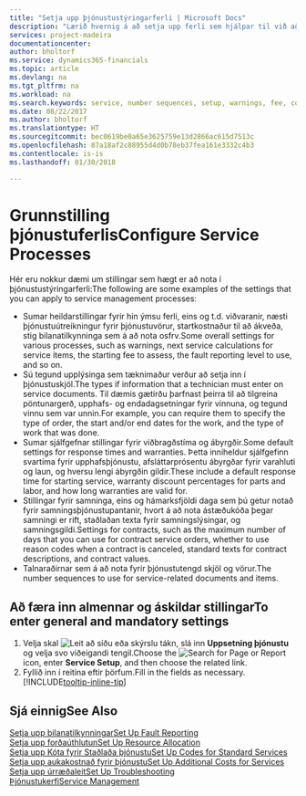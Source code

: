 ```yaml
---
title: "Setja upp þjónustustýringarferli | Microsoft Docs"
description: "Lærið hvernig á að setja upp ferli sem hjálpar til við að skapa ánægju meðal viðskiptamanna með þjónustudeildina."
services: project-madeira
documentationcenter: 
author: bholtorf
ms.service: dynamics365-financials
ms.topic: article
ms.devlang: na
ms.tgt_pltfrm: na
ms.workload: na
ms.search.keywords: service, number sequences, setup, warnings, fee, contracts, warranties
ms.date: 08/22/2017
ms.author: bholtorf
ms.translationtype: HT
ms.sourcegitcommit: bec0619be0a65e3625759e13d2866ac615d7513c
ms.openlocfilehash: 87a18af2c88955d4d0b78eb37fea161e3332c4b3
ms.contentlocale: is-is
ms.lasthandoff: 01/30/2018

---
```

# <a name="configure-service-processes"></a><span data-ttu-id="62dc9-103">Grunnstilling þjónustuferlis</span><span class="sxs-lookup"><span data-stu-id="62dc9-103">Configure Service Processes</span></span>
<span data-ttu-id="62dc9-104">Hér eru nokkur dæmi um stillingar sem hægt er að nota í þjónustustýringarferli:</span><span class="sxs-lookup"><span data-stu-id="62dc9-104">The following are some examples of the settings that you can apply to service management processes:</span></span>  
  
* <span data-ttu-id="62dc9-105">Sumar heildarstillingar fyrir hin ýmsu ferli, eins og t.d. viðvaranir, næsti þjónustuútreikningur fyrir þjónustuvörur, startkostnaður til að ákveða, stig bilanatilkynninga sem á að nota osfrv.</span><span class="sxs-lookup"><span data-stu-id="62dc9-105">Some overall settings for various processes, such as warnings, next service calculations for service items, the starting fee to assess, the fault reporting level to use, and so on.</span></span>  
* <span data-ttu-id="62dc9-106">Sú tegund upplýsinga sem tæknimaður verður að setja inn í þjónustuskjöl.</span><span class="sxs-lookup"><span data-stu-id="62dc9-106">The types if information that a technician must enter on service documents.</span></span> <span data-ttu-id="62dc9-107">Til dæmis gætirðu þarfnast þeirra til að tilgreina pöntunargerð, upphafs- og endadagsetningar fyrir vinnuna, og tegund vinnu sem var unnin.</span><span class="sxs-lookup"><span data-stu-id="62dc9-107">For example, you can require them to specify the type of order, the start and/or end dates for the work, and the type of work that was done.</span></span>  
* <span data-ttu-id="62dc9-108">Sumar sjálfgefnar stillingar fyrir viðbragðstíma og ábyrgðir.</span><span class="sxs-lookup"><span data-stu-id="62dc9-108">Some default settings for response times and warranties.</span></span> <span data-ttu-id="62dc9-109">Þetta inniheldur sjálfgefinn svartíma fyrir upphafsþjónustu, afsláttarprósentu ábyrgðar fyrir varahluti og laun, og hversu lengi ábyrgðin gildir.</span><span class="sxs-lookup"><span data-stu-id="62dc9-109">These include a default response time for starting service, warranty discount percentages for parts and labor, and how long warranties are valid for.</span></span>  
* <span data-ttu-id="62dc9-110">Stillingar fyrir samninga, eins og hámarksfjöldi daga sem þú getur notað fyrir samningsþjónustupantanir, hvort á að nota ástæðukóða þegar samningi er rift, staðlaðan texta fyrir samningslýsingar, og samningsgildi.</span><span class="sxs-lookup"><span data-stu-id="62dc9-110">Settings for contracts, such as the maximum number of days that you can use for contract service orders, whether to use reason codes when a contract is canceled, standard texts for contract descriptions, and contract values.</span></span>  
* <span data-ttu-id="62dc9-111">Talnaraðirnar sem á að nota fyrir þjónustutengd skjöl og vörur.</span><span class="sxs-lookup"><span data-stu-id="62dc9-111">The number sequences to use for service-related documents and items.</span></span>  

## <a name="to-enter-general-and-mandatory-settings"></a><span data-ttu-id="62dc9-112">Að færa inn almennar og áskildar stillingar</span><span class="sxs-lookup"><span data-stu-id="62dc9-112">To enter general and mandatory settings</span></span>
1. <span data-ttu-id="62dc9-113">Velja skal ![Leit að síðu eða skýrslu](media/ui-search/search_small.png "Leit að síðu eða skýrslu táknið") tákn, slá inn **Uppsetning þjónustu** og velja svo viðeigandi tengil.</span><span class="sxs-lookup"><span data-stu-id="62dc9-113">Choose the ![Search for Page or Report](media/ui-search/search_small.png "Search for Page or Report icon") icon, enter **Service Setup**, and then choose the related link.</span></span>
2. <span data-ttu-id="62dc9-114">Fyllið inn í reitina eftir þörfum.</span><span class="sxs-lookup"><span data-stu-id="62dc9-114">Fill in the fields as necessary.</span></span> [!INCLUDE[tooltip-inline-tip](includes/tooltip-inline-tip_md.md)]  

## <a name="see-also"></a><span data-ttu-id="62dc9-115">Sjá einnig</span><span class="sxs-lookup"><span data-stu-id="62dc9-115">See Also</span></span>  
[<span data-ttu-id="62dc9-116">Setja upp bilanatilkynningar</span><span class="sxs-lookup"><span data-stu-id="62dc9-116">Set Up Fault Reporting</span></span>](service-how-setup-fault-reporting.md)  
[<span data-ttu-id="62dc9-117">Setja upp forðaúthlutun</span><span class="sxs-lookup"><span data-stu-id="62dc9-117">Set Up Resource Allocation</span></span>](service-how-setup-resource-allocation.md)  
[<span data-ttu-id="62dc9-118">Setja upp Kóta fyrir Staðlaða þjónustu</span><span class="sxs-lookup"><span data-stu-id="62dc9-118">Set Up Codes for Standard Services</span></span>](service-how-setup-service-coding.md)  
[<span data-ttu-id="62dc9-119">Setja upp aukakostnað fyrir þjónustu</span><span class="sxs-lookup"><span data-stu-id="62dc9-119">Set Up Additional Costs for Services</span></span>](service-how-setup-service-costs-pricing.md)  
[<span data-ttu-id="62dc9-120">Setja upp úrræðaleit</span><span class="sxs-lookup"><span data-stu-id="62dc9-120">Set Up Troubleshooting</span></span>](service-how-setup-troubleshooting.md)  
[<span data-ttu-id="62dc9-121">Þjónustukerfi</span><span class="sxs-lookup"><span data-stu-id="62dc9-121">Service Management</span></span>](service-service.md)  

